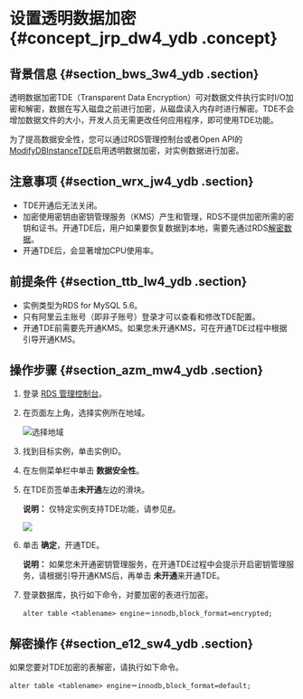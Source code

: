 # 设置透明数据加密 {#concept_jrp_dw4_ydb .concept}

## 背景信息 {#section_bws_3w4_ydb .section}

透明数据加密TDE（Transparent Data Encryption）可对数据文件执行实时I/O加密和解密，数据在写入磁盘之前进行加密，从磁盘读入内存时进行解密。TDE不会增加数据文件的大小，开发人员无需更改任何应用程序，即可使用TDE功能。

为了提高数据安全性，您可以通过RDS管理控制台或者Open API的[ModifyDBInstanceTDE](../cn.zh-CN/API参考/安全管理/ModifyDBInstanceTDE.md#)启用透明数据加密，对实例数据进行加密。

## 注意事项 {#section_wrx_jw4_ydb .section}

-   TDE开通后无法关闭。
-   加密使用密钥由密钥管理服务（KMS）产生和管理，RDS不提供加密所需的密钥和证书。开通TDE后，用户如果要恢复数据到本地，需要先通过RDS[解密数据](#section_e12_sw4_ydb)。
-   开通TDE后，会显著增加CPU使用率。

## 前提条件 {#section_ttb_lw4_ydb .section}

-   实例类型为RDS for MySQL 5.6。
-   只有阿里云主账号（即非子账号）登录才可以查看和修改TDE配置。
-   开通TDE前需要先开通KMS。如果您未开通KMS，可在开通TDE过程中根据引导开通KMS。

## 操作步骤 {#section_azm_mw4_ydb .section}

1.  登录 [RDS 管理控制台](https://rds.console.aliyun.com/)。
2.  在页面左上角，选择实例所在地域。

    ![选择地域](http://static-aliyun-doc.oss-cn-hangzhou.aliyuncs.com/assets/img/7814/155900994636543_zh-CN.png)

3.  找到目标实例，单击实例ID。
4.  在左侧菜单栏中单击 **数据安全性**。
5.  在TDE页签单击**未开通**左边的滑块。

    **说明：** 仅特定实例支持TDE功能，请参见[\#](#)。

    ![](http://static-aliyun-doc.oss-cn-hangzhou.aliyuncs.com/assets/img/7950/15590099464151_zh-CN.png)

6.  单击 **确定**，开通TDE。

    **说明：** 如果您未开通密钥管理服务，在开通TDE过程中会提示开启密钥管理服务，请根据引导开通KMS后，再单击 **未开通**来开通TDE。

7.  登录数据库，执行如下命令，对要加密的表进行加密。

    ```
    alter table <tablename> engine＝innodb,block_format=encrypted;
    ```


## 解密操作 {#section_e12_sw4_ydb .section}

如果您要对TDE加密的表解密，请执行如下命令。

```
alter table <tablename> engine＝innodb,block_format=default;
```

